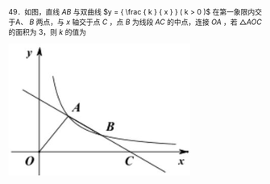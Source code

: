 49．如图，直线 $A B$ 与双曲线 $y = { \frac { k } { x } } ( k > 0 )$ 在第一象限内交于A、 $B$ 两点，与 $x$ 轴交于点 $C$ ，点 $B$ 为线段 $A C$ 的中点，连接 $O A$ ，若 $\triangle A O C$ 的面积为 3，则 $k$ 的值为

![](<../../qs_image_DB/专题1-4_一文搞定反比例函数7个模型，13类题型（解析版）_/e08848f270d65466eec0c768070da692a2d853b63330a552962e38ed766a8ad6.jpg>)
